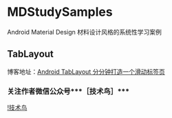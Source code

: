 # MDStudySamples

Android Material Design 材料设计风格的系统性学习案例

## TabLayout
博客地址：[Android TabLayout 分分钟打造一个滑动标签页](http://www.jianshu.com/p/39a66373498c)

### 关注作者微信公众号***［技术鸟］***
[!技术鸟](http://open.weixin.qq.com/qr/code/?username=NiaoTech)
